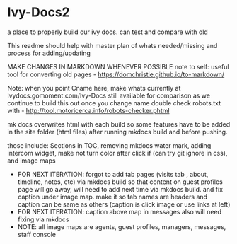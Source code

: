 # Ivy-Docs2
a place to properly build our ivy docs. can test and compare with old

This readme should help with master plan of whats needed/missing and process for adding/updating

MAKE CHANGES IN MARKDOWN WHENEVER POSSIBLE
note to self: useful tool for converting old pages - https://domchristie.github.io/to-markdown/

Note: when you point Cname here, make whats currently at ivydocs.gomoment.com/Ivy-Docs still available for comparison as we continue to build this out
      once you change name double check robots.txt with - http://tool.motoricerca.info/robots-checker.phtml

mk docs overwrites html with each build so some features have to be added in the site folder (html files) after running mkdocs build and before pushing.

those include:
Sections in TOC,
removing mkdocs water mark,
adding intercom widget,
make not turn color after click if (can try git ignore in css),
and image maps 
 - FOR NEXT ITERATION: forgot to add tab pages (visits tab , about, timeline, notes, etc) via mkdocs build so that content on guest profiles page will go away, will need to add next time via mkdocs build. and fix caption under image map. make it so tab names are headers and caption can be same as others (caption is click image or use links at left)
 - FOR NEXT ITERATION: caption above map in messages also will need fixing via mkdocs
 - NOTE: all image maps are agents, guest profiles, managers, messages, staff console


